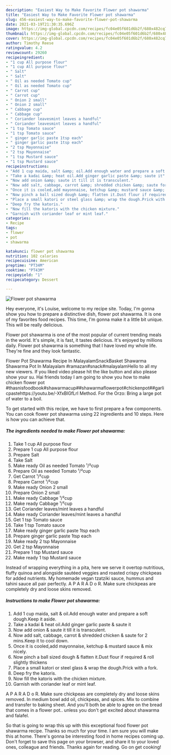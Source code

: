 ```yaml
---
description: "Easiest Way to Make Favorite Flower pot shawarma"
title: "Easiest Way to Make Favorite Flower pot shawarma"
slug: 456-easiest-way-to-make-favorite-flower-pot-shawarma
date: 2021-03-19T21:30:35.696Z
image: https://img-global.cpcdn.com/recipes/fc04e05f601d6b2f/680x482cq70/flower-pot-shawarma-recipe-main-photo.jpg
thumbnail: https://img-global.cpcdn.com/recipes/fc04e05f601d6b2f/680x482cq70/flower-pot-shawarma-recipe-main-photo.jpg
cover: https://img-global.cpcdn.com/recipes/fc04e05f601d6b2f/680x482cq70/flower-pot-shawarma-recipe-main-photo.jpg
author: Timothy Reese
ratingvalue: 4.2
reviewcount: 29260
recipeingredient:
- "1 cup All purpose flour"
- "1 cup All purpose flour"
- " Salt"
- " Salt"
- " Oil as needed Tomato cup"
- " Oil as needed Tomato cup"
- " Carrot cup"
- " Carrot cup"
- " Onion 2 small"
- " Onion 2 small"
- " Cabbage cup"
- " Cabbage cup"
- " Coriander leavesmint leaves a handful"
- " Coriander leavesmint leaves a handful"
- "1 tsp Tomato sauce"
- "1 tsp Tomato sauce"
- " ginger garlic paste 1tsp each"
- " ginger garlic paste 1tsp each"
- "2 tsp Mayonnaise"
- "2 tsp Mayonnaise"
- "1 tsp Mustard sauce"
- "1 tsp Mustard sauce"
recipeinstructions:
- "Add 1 cup maida, salt &amp; oil.Add enough water and prepare a soft dough.Keep it aside."
- "Take a kadai &amp; heat oil.Add ginger garlic paste &amp; saute it"
- "Now add onion &amp; saute it till it is transculent."
- "Now add salt, cabbage, carrot &amp; shredded chicken &amp; saute for 2 mins.Keep it to cool down."
- "Once it is cooled,add mayonnaise, ketchup &amp; mustard sauce &amp; mix nicely."
- "Now pinch a ball sized dough &amp; flatten it.Dust flour if required &amp; roll slightly thickens"
- "Place a small katori or steel glass &amp; wrap the dough.Prick with a fork."
- "Deep fry the katoris."
- "Now fill the katoris with the chicken mixture."
- "Garnish with coriander leaf or mint leaf."
categories:
- Recipe
tags:
- flower
- pot
- shawarma

katakunci: flower pot shawarma 
nutrition: 102 calories
recipecuisine: American
preptime: "PT34M"
cooktime: "PT43M"
recipeyield: "1"
recipecategory: Dessert

---
```



![Flower pot shawarma](https://img-global.cpcdn.com/recipes/fc04e05f601d6b2f/680x482cq70/flower-pot-shawarma-recipe-main-photo.jpg)

Hey everyone, it's Louise, welcome to my recipe site. Today, I'm gonna show you how to prepare a distinctive dish, flower pot shawarma. It is one of my favorites food recipes. This time, I'm gonna make it a little bit unique. This will be really delicious.

Flower pot shawarma is one of the most popular of current trending meals in the world. It's simple, it is fast, it tastes delicious. It's enjoyed by millions daily. Flower pot shawarma is something that I have loved my whole life. They're fine and they look fantastic.

Flower Pot Shawarma Recipe In MalayalamSnackBasket Shawarma Shawarma Pot In Malayalam #ramazan#snack#malayalamHello to all my new viewers. If you liked video please hit the like button and also please show your su. Hai friends today I am going to show you how to make chicken flower pot #thasnisfoodbook#shawarmacup##shawarmaflowerpot#chickenpot##garlicpastehttps://youtu.be/-XfxBlGfLrI Method. For the Orzo: Bring a large pot of water to a boil.


To get started with this recipe, we have to first prepare a few components. You can cook flower pot shawarma using 22 ingredients and 10 steps. Here is how you can achieve that.

<!--inarticleads1-->

##### The ingredients needed to make Flower pot shawarma:

1. Take 1 cup All purpose flour
1. Prepare 1 cup All purpose flour
1. Prepare  Salt
1. Take  Salt
1. Make ready  Oil as needed Tomato ¹/²cup
1. Prepare  Oil as needed Tomato ¹/²cup
1. Get  Carrot ¹/²cup
1. Prepare  Carrot ¹/²cup
1. Make ready  Onion 2 small
1. Prepare  Onion 2 small
1. Make ready  Cabbage ¹/²cup
1. Make ready  Cabbage ¹/²cup
1. Get  Coriander leaves/mint leaves a handful
1. Make ready  Coriander leaves/mint leaves a handful
1. Get 1 tsp Tomato sauce
1. Take 1 tsp Tomato sauce
1. Make ready  ginger garlic paste 1tsp each
1. Prepare  ginger garlic paste 1tsp each
1. Make ready 2 tsp Mayonnaise
1. Get 2 tsp Mayonnaise
1. Prepare 1 tsp Mustard sauce
1. Make ready 1 tsp Mustard sauce


Instead of wrapping everything in a pita, here we serve it overtop nutritious, fluffy quinoa and alongside sautéed veggies and roasted crispy chickpeas for added nutrients. My homemade vegan tzatziki sauce, hummus and tahini sauce all pair perfectly. A P A R A D o R. Make sure chickpeas are completely dry and loose skins removed. 

<!--inarticleads2-->

##### Instructions to make Flower pot shawarma:

1. Add 1 cup maida, salt &amp; oil.Add enough water and prepare a soft dough.Keep it aside.
1. Take a kadai &amp; heat oil.Add ginger garlic paste &amp; saute it
1. Now add onion &amp; saute it till it is transculent.
1. Now add salt, cabbage, carrot &amp; shredded chicken &amp; saute for 2 mins.Keep it to cool down.
1. Once it is cooled,add mayonnaise, ketchup &amp; mustard sauce &amp; mix nicely.
1. Now pinch a ball sized dough &amp; flatten it.Dust flour if required &amp; roll slightly thickens
1. Place a small katori or steel glass &amp; wrap the dough.Prick with a fork.
1. Deep fry the katoris.
1. Now fill the katoris with the chicken mixture.
1. Garnish with coriander leaf or mint leaf.


A P A R A D o R. Make sure chickpeas are completely dry and loose skins removed. In medium bowl add oil, chickpeas, and spices. Mix to combine and transfer to baking sheet. And you&#39;ll both be able to agree on the bread that comes in a flower pot.. unless you don&#39;t get excited about shawarma and falafel. 

So that is going to wrap this up with this exceptional food flower pot shawarma recipe. Thanks so much for your time. I am sure you will make this at home. There's gonna be interesting food in home recipes coming up. Don't forget to save this page on your browser, and share it to your loved ones, colleague and friends. Thanks again for reading. Go on get cooking!
